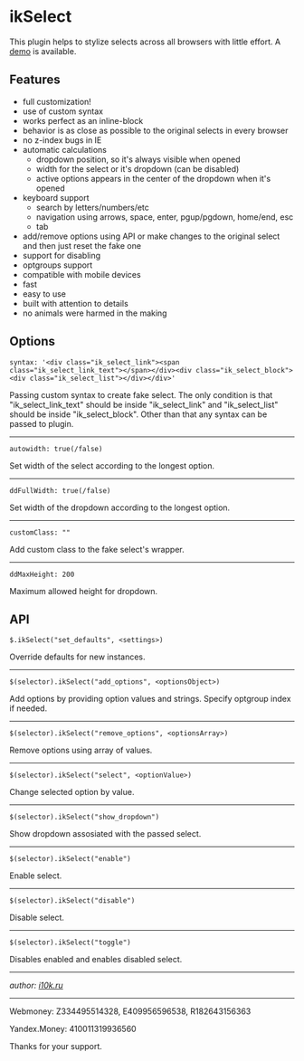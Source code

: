 # ikSelect

This plugin helps to stylize selects across all browsers with little effort. A [demo](http://igor10k.github.com/ikSelect/) is available.

## Features

* full customization!
* use of custom syntax
* works perfect as an inline-block
* behavior is as close as possible to the original selects in every browser
* no z-index bugs in IE
* automatic calculations
	* dropdown position, so it's always visible when opened
	* width for the select or it's dropdown (can be disabled)
	* active options appears in the center of the dropdown when it's opened
* keyboard support
	* search by letters/numbers/etc
	* navigation using arrows, space, enter, pgup/pgdown, home/end, esc
	* tab
* add/remove options using API or make changes to the original select and then just reset the fake one
* support for disabling
* optgroups support
* compatible with mobile devices
* fast
* easy to use
* built with attention to details
* no animals were harmed in the making

## Options

	syntax: '<div class="ik_select_link"><span class="ik_select_link_text"></span></div><div class="ik_select_block"><div class="ik_select_list"></div></div>'
Passing custom syntax to create fake select.
The only condition is that "ik_select_link_text" should be inside "ik_select_link" and "ik_select_list" should be inside "ik_select_block".
Other than that any syntax can be passed to plugin.

--- 

	autowidth: true(/false)
Set width of the select according to the longest option.

---

	ddFullWidth: true(/false)
Set width of the dropdown according to the longest option.

---

	customClass: ""
Add custom class to the fake select's wrapper.

---

	ddMaxHeight: 200
Maximum allowed height for dropdown.

## API

	$.ikSelect("set_defaults", <settings>)
Override defaults for new instances.

---

	$(selector).ikSelect("add_options", <optionsObject>)
Add options by providing option values and strings.
Specify optgroup index if needed.

---

	$(selector).ikSelect("remove_options", <optionsArray>)
Remove options using array of values.

---

	$(selector).ikSelect("select", <optionValue>)
Change selected option by value.

---

	$(selector).ikSelect("show_dropdown")
Show dropdown assosiated with the passed select.

---

	$(selector).ikSelect("enable")
Enable select.

---

	$(selector).ikSelect("disable")
  
Disable select.

---

	$(selector).ikSelect("toggle")
Disables enabled and enables disabled select.

---

*author: [i10k.ru](http://i10k.ru)*

---

Webmoney: Z334495514328, E409956596538, R182643156363

Yandex.Money: 410011319936560

Thanks for your support.